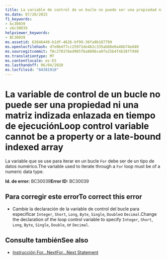 ```yaml
---
title: La variable de control de un bucle no puede ser una propiedad ni una matriz indizada enlazada en tiempo de ejecución
ms.date: 07/20/2015
f1_keywords:
- bc30039
- vbc30039
helpviewer_keywords:
- BC30039
ms.assetid: 63846449-b1df-4626-bf99-36fa9b187799
ms.openlocfilehash: d7e0b4f7cc25971de462c335ab88e0a46b74ed40
ms.sourcegitcommit: f8c270376ed905f6a8896ce0fe25b4f4b38ff498
ms.translationtype: MT
ms.contentlocale: es-ES
ms.lasthandoff: 06/04/2020
ms.locfileid: "84381918"
---
```

# <a name="loop-control-variable-cannot-be-a-property-or-a-late-bound-indexed-array"></a><span data-ttu-id="95eef-102">La variable de control de un bucle no puede ser una propiedad ni una matriz indizada enlazada en tiempo de ejecución</span><span class="sxs-lookup"><span data-stu-id="95eef-102">Loop control variable cannot be a property or a late-bound indexed array</span></span>
<span data-ttu-id="95eef-103">La variable que se use para iterar en un bucle `For` debe ser de un tipo de datos numérico.</span><span class="sxs-lookup"><span data-stu-id="95eef-103">The variable used to iterate through a `For` loop must be of a numeric data type.</span></span>  
  
 <span data-ttu-id="95eef-104">**Id. de error:** BC30039</span><span class="sxs-lookup"><span data-stu-id="95eef-104">**Error ID:** BC30039</span></span>  
  
## <a name="to-correct-this-error"></a><span data-ttu-id="95eef-105">Para corregir este error</span><span class="sxs-lookup"><span data-stu-id="95eef-105">To correct this error</span></span>  
  
- <span data-ttu-id="95eef-106">Cambie la declaración de la variable de control del bucle para especificar `Integer`, `Short`, `Long`, `Byte`, `Single`, `Double`o `Decimal`.</span><span class="sxs-lookup"><span data-stu-id="95eef-106">Change the declaration of the loop control variable to specify `Integer`, `Short`, `Long`, `Byte`, `Single`, `Double`, or `Decimal`.</span></span>  
  
## <a name="see-also"></a><span data-ttu-id="95eef-107">Consulte también</span><span class="sxs-lookup"><span data-stu-id="95eef-107">See also</span></span>

- [<span data-ttu-id="95eef-108">Instrucción For...Next</span><span class="sxs-lookup"><span data-stu-id="95eef-108">For...Next Statement</span></span>](../language-reference/statements/for-next-statement.md)
